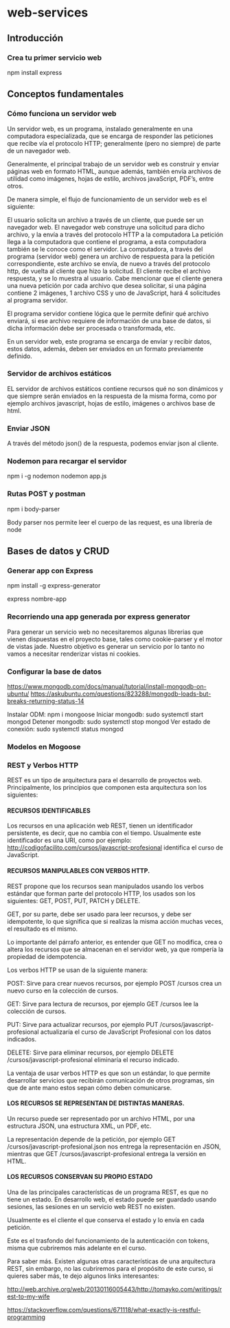 # web-services

## Introducción

### Crea tu primer servicio web

npm install express

## Conceptos fundamentales

### Cómo funciona un servidor web 

Un servidor web, es un programa, instalado generalmente en una computadora especializada, que se encarga de responder las peticiones que recibe vía el protocolo HTTP; generalmente (pero no siempre) de parte de un navegador web.

Generalmente, el principal trabajo de un servidor web es construir y enviar páginas web en formato HTML, aunque además, también envía archivos de utilidad como imágenes, hojas de estilo, archivos javaScript, PDF’s, entre otros.

De manera simple, el flujo de funcionamiento de un servidor web es el siguiente:

El usuario solicita un archivo a través de un cliente, que puede ser un navegador web.
El navegador web construye una solicitud para dicho archivo, y la envía a través del protocolo HTTP a la computadora
La petición llega a la computadora que contiene el programa, a esta computadora también se le conoce como el servidor.
La computadora, a través del programa (servidor web) genera un archivo de respuesta para la petición correspondiente, este archivo se envía, de nuevo a través del protocolo http, de vuelta al cliente que hizo la solicitud.
El cliente recibe el archivo respuesta, y se lo muestra al usuario.
Cabe mencionar que el cliente genera una nueva petición por cada archivo que desea solicitar, si una página contiene 2 imágenes, 1 archivo CSS y uno de JavaScript, hará 4 solicitudes al programa servidor.

El programa servidor contiene lógica que le permite definir qué archivo enviará, si ese archivo requiere de información de una base de datos, si dicha información debe ser procesada o transformada, etc.

En un servidor web, este programa se encarga de enviar y recibir datos, estos datos, además, deben ser enviados en un formato previamente definido.

### Servidor de archivos estáticos

EL servidor de archivos estáticos contiene recursos qué no son dinámicos y que siempre serán enviados en la respuesta de la misma forma, como por ejemplo archivos javascript, hojas de estilo, imágenes o archivos base de html.

### Enviar JSON

A través del método json() de la respuesta, podemos enviar json al cliente.

### Nodemon para recargar el servidor

npm i -g nodemon
nodemon app.js

### Rutas POST y postman

npm i body-parser

Body parser nos permite leer el cuerpo de las request, es una librería de node

## Bases de datos y CRUD

### Generar app con Express

npm install -g express-generator 

express nombre-app

### Recorriendo una app generada por express generator

Para generar un servicio web no necesitaremos algunas librerias que vienen dispuestas en el proyecto base, tales como cookie-parser y el motor de vistas jade. Nuestro objetivo es generar un servicio por lo tanto no vamos a necesitar renderizar vistas ni cookies.

### Configurar la base de datos

https://www.mongodb.com/docs/manual/tutorial/install-mongodb-on-ubuntu/
https://askubuntu.com/questions/823288/mongodb-loads-but-breaks-returning-status-14

Instalar ODM: npm i mongoose
Iniciar mongodb: sudo systemctl start mongod
Detener mongodb: sudo systemctl stop mongod
Ver estado de conexión: sudo systemctl status mongod

### Modelos en Mogoose

### REST y Verbos HTTP

REST es un tipo de arquitectura para el desarrollo de proyectos web. Principalmente, los principios que componen esta arquitectura son los siguientes:

#### RECURSOS IDENTIFICABLES
Los recursos en una aplicación web REST, tienen un identificador persistente, es decir, que no cambia con el tiempo. Usualmente este identificador es una URI, como por ejemplo: http://codigofacilito.com/cursos/javascript-profesional identifica el curso de JavaScript.

#### RECURSOS MANIPULABLES CON VERBOS HTTP.
REST propone que los recursos sean manipulados usando los verbos estándar que forman parte del protocolo HTTP, los usados son los siguientes: GET, POST, PUT, PATCH y DELETE.

GET, por su parte, debe ser usado para leer recursos, y debe ser idempotente, lo que significa que si realizas la misma acción muchas veces, el resultado es el mismo.

Lo importante del párrafo anterior, es entender que GET no modifica, crea o altera los recursos que se almacenan en el servidor web, ya que rompería la propiedad de idempotencia.

Los verbos HTTP se usan de la siguiente manera:

POST: Sirve para crear nuevos recursos, por ejemplo POST /cursos crea un nuevo curso en la colección de cursos.

GET: Sirve para lectura de recursos, por ejemplo GET /cursos lee la colección de cursos.

PUT: Sirve para actualizar recursos, por ejemplo PUT /cursos/javascript-profesional actualizaría el curso de JavaScript Profesional con los datos indicados.

DELETE: Sirve para eliminar recursos, por ejemplo DELETE /cursos/javascript-profesional eliminaría el recurso indicado.

La ventaja de usar verbos HTTP es que son un estándar, lo que permite desarrollar servicios que recibirán comunicación de otros programas, sin que de ante mano estos sepan cómo deben comunicarse.

#### LOS RECURSOS SE REPRESENTAN DE DISTINTAS MANERAS.
Un recurso puede ser representado por un archivo HTML, por una estructura JSON, una estructura XML, un PDF, etc.

La representación depende de la petición, por ejemplo GET /cursos/javascript-profesional.json nos entrega la representación en JSON, mientras que GET /cursos/javascript-profesional entrega la versión en HTML.

#### LOS RECURSOS CONSERVAN SU PROPIO ESTADO
Una de las principales características de un programa REST, es que no tiene un estado. En desarrollo web, el estado puede ser guardado usando sesiones, las sesiones en un servicio web REST no existen.

Usualmente es el cliente el que conserva el estado y lo envía en cada petición.

Este es el trasfondo del funcionamiento de la autenticación con tokens, misma que cubriremos más adelante en el curso.

Para saber más. Existen algunas otras características de una arquitectura REST, sin embargo, no las cubriremos para el propósito de este curso, si quieres saber más, te dejo algunos links interesantes:

http://web.archive.org/web/20130116005443/http://tomayko.com/writings/rest-to-my-wife

https://stackoverflow.com/questions/671118/what-exactly-is-restful-programming

